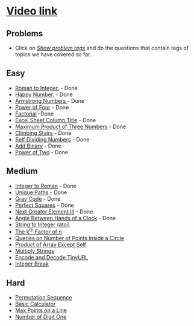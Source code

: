 # [Video link](https://youtu.be/lmSpZ0bjCyQ)

## Problems
- Click on [*Show problem tags*](https://leetcode.com/tag/math/) and do the questions that contain tags of topics we have covered so far.

## Easy
- [Roman to Integer.](https://leetcode.com/problems/roman-to-integer/) - Done
- [Happy Number.](https://leetcode.com/problems/happy-number/) - Done
- [Armstrong Numbers ](https://practice.geeksforgeeks.org/problems/armstrong-numbers2727/1/?category[]=Mathematical&category[]=Mathematical&page=2&query=category[]Mathematicalpage2category[]Mathematical) - Done
- [Power of Four](https://leetcode.com/problems/power-of-four/) - Done
- [Factorial](https://practice.geeksforgeeks.org/problems/factorial5739/1/?category[]=Mathematical&category[]=Mathematical&page=3&query=category[]Mathematicalpage3category[]Mathematical) -Done
- [Excel Sheet Column Title](https://leetcode.com/problems/excel-sheet-column-title/) - Done
- [Maximum Product of Three Numbers](https://leetcode.com/problems/maximum-product-of-three-numbers/) - Done
- [Climbing Stairs](https://leetcode.com/problems/climbing-stairs/) - Done
- [Self Dividing Numbers](https://leetcode.com/problems/self-dividing-numbers/) - Done
- [Add Binary](https://leetcode.com/problems/add-binary/) - Done
- [Power of Two](https://leetcode.com/problems/power-of-two/) - Done

## Medium
- [Integer to Roman](https://leetcode.com/problems/integer-to-roman/) - Done
- [Unique Paths](https://leetcode.com/problems/unique-paths/) - Done
- [Gray Code](https://leetcode.com/problems/gray-code/) - Done
- [Perfect Squares](https://leetcode.com/problems/perfect-squares/) - Done
- [Next Greater Element III](https://leetcode.com/problems/next-greater-element-iii/) - Done
- [Angle Between Hands of a Clock](https://leetcode.com/problems/angle-between-hands-of-a-clock/) - Done
- [String to Integer (atoi)](https://leetcode.com/problems/string-to-integer-atoi/)
- [The k<sup>th</sup> Factor of n](https://leetcode.com/problems/the-kth-factor-of-n/)
- [Queries on Number of Points Inside a Circle](https://leetcode.com/problems/queries-on-number-of-points-inside-a-circle/)
- [Product of Array Except Self](https://leetcode.com/problems/product-of-array-except-self/)
- [Multiply Strings](https://leetcode.com/problems/multiply-strings/)
- [Encode and Decode TinyURL](https://leetcode.com/problems/encode-and-decode-tinyurl/)
- [Integer Break](https://leetcode.com/problems/integer-break/)


## Hard
- [Permutation Sequence](https://leetcode.com/problems/permutation-sequence/)
- [Basic Calculator](https://leetcode.com/problems/basic-calculator/)
- [Max Points on a Line](https://leetcode.com/problems/max-points-on-a-line/)
- [Number of Digit One](https://leetcode.com/problems/number-of-digit-one/)

